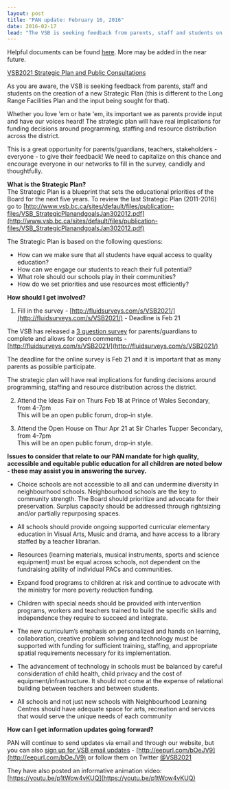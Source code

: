 ```yaml
---
layout: post
title: "PAN update: February 16, 2016"
date: 2016-02-17
lead: "The VSB is seeking feedback from parents, staff and students on the creation of a new Strategic Plan"
---
```


Helpful documents can be found [here](https://www.dropbox.com/sh/e2krcl0akh08cn4/AAAJmPyHsJlQteEe2V0wx6iUa?dl=0). More may be added in the near future.

[VSB2021 Strategic Plan and Public Consultations](http://www.vsb.bc.ca/vsb2021)

As you are aware, the VSB is seeking feedback from parents, staff and students on the creation of a new Strategic Plan (this is different to the Long Range Facilities Plan and the input being sought for that). 

Whether you love 'em or hate 'em, its important we as parents provide input and have our voices heard! The strategic plan will have real implications for funding decisions around programming, staffing and resource distribution across the district.  

This is a great opportunity for parents/guardians, teachers, stakeholders  - everyone - to give their feedback! We need to capitalize on this chance and encourage everyone in our networks to fill in the survey, candidly and thoughtfully.

**What is the Strategic Plan?**  
The Strategic Plan is a blueprint that sets the educational priorities of the Board for the next five years. To review the last Strategic Plan (2011-2016) go to [http://www.vsb.bc.ca/sites/default/files/publication-files/VSB_StrategicPlanandgoalsJan302012.pdf](http://www.vsb.bc.ca/sites/default/files/publication-files/VSB_StrategicPlanandgoalsJan302012.pdf)

The Strategic Plan is based on the following questions:
* How can we make sure that all students have equal access to quality education?
* How can we engage our students to reach their full potential?
* What role should our schools play in their communities?
* How do we set priorities and use resources most efficiently?


**How should I get involved?**

1. Fill in the survey - [http://fluidsurveys.com/s/VSB2021/](http://fluidsurveys.com/s/VSB2021/) - Deadline is Feb 21

The VSB has released a [3 question survey](http://fluidsurveys.com/s/VSB2021) for parents/guardians to complete and allows for open comments - [http://fluidsurveys.com/s/VSB2021/](http://fluidsurveys.com/s/VSB2021/)

The deadline for the online survey is Feb 21 and it is important that as many parents as possible participate.

The strategic plan will have real implications for funding decisions around programming, staffing and resource distribution across the district.  


2. Attend the Ideas Fair on Thurs Feb 18 at Prince of Wales Secondary, from 4-7pm  
This will be an open public forum, drop-in style.


3. Attend the Open House on Thur Apr 21 at Sir Charles Tupper Secondary, from 4-7pm  
This will be an open public forum, drop-in style.


**Issues to consider that relate to our PAN mandate for high quality, accessible and equitable public education for all children are noted below - these may assist you in answering the survey.**

* Choice schools are not accessible to all and can undermine diversity in neighbourhood schools. Neighbourhood schools are the key to community strength. The Board should prioritize and advocate for their preservation. Surplus capacity should be addressed through rightsizing and/or partially repurposing spaces.

* All schools should provide ongoing supported curricular elementary education in Visual Arts, Music and drama, and have access to a library staffed by a teacher librarian.

* Resources (learning materials, musical instruments, sports and science equipment)  must be equal across schools, not dependent on the fundraising ability of individual PACs and communities.

* Expand food programs to children at risk and continue to advocate with the ministry for more poverty reduction funding.

* Children with special needs should be provided with intervention programs, workers and teachers trained to build the specific skills and independence they require to succeed and integrate.  

* The new curriculum’s emphasis on personalized and hands on learning, collaboration, creative problem solving and technology must be supported with funding for sufficient training, staffing, and appropriate spatial requirements necessary for its implementation.

* The advancement of technology in schools must be balanced by careful consideration of child health, child privacy and the cost of equipment/infrastructure.  It should not come at the expense of relational building between teachers and between students.

* All schools and not just new schools with Neighbourhood Learning Centres should have adequate space for arts, recreation and services that would serve the unique needs of each community


**How can I get information updates going forward?**

PAN will continue to send updates via email and through our website, but you can also [sign up for VSB email updates](http://eepurl.com/bOeJV9) - [http://eepurl.com/bOeJV9](http://eepurl.com/bOeJV9) or follow them on Twitter [@VSB2021](https://twitter.com/vsb2021)


They have also posted an informative animation video: [https://youtu.be/p1tWow4vKUQ](https://youtu.be/p1tWow4vKUQ)
